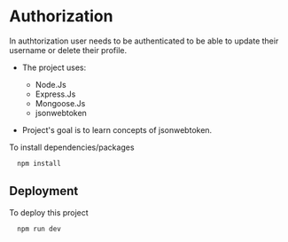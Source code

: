 
# Authorization

In authtorization user needs to be authenticated to be able to update their username or delete their profile.



- The project uses:
    * Node.Js
    * Express.Js
    * Mongoose.Js
    * jsonwebtoken
    
- Project's goal is to learn concepts of jsonwebtoken.

To install dependencies/packages 

```bash
  npm install
``` 

## Deployment

To deploy this project

```bash
  npm run dev
```
